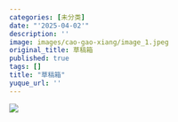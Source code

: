 ```yaml
---
categories: [未分类]
date: "'2025-04-02'"
description: ''
image: images/cao-gao-xiang/image_1.jpeg
original_title: 草稿箱
published: true
tags: []
title: "草稿箱"
yuque_url: ''
---
```


  

![](/assets/images/cao-gao-xiang/image_1.jpeg)
